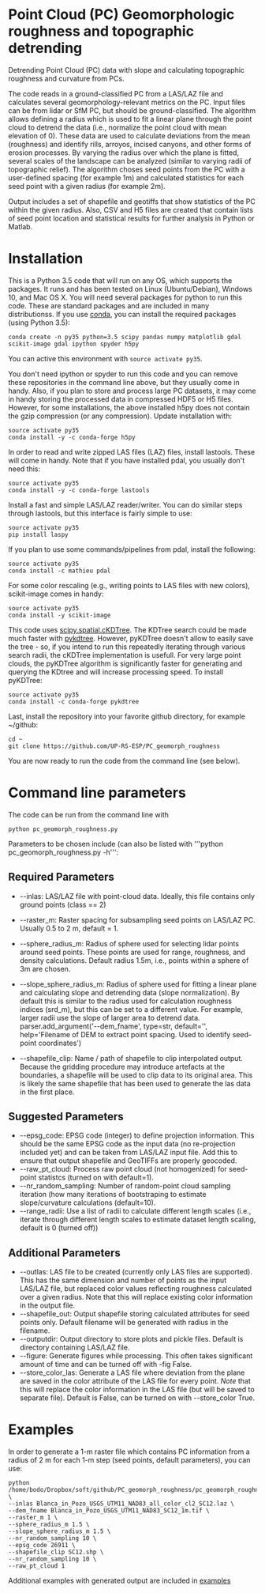 # Point Cloud (PC) Geomorphologic roughness and topographic detrending
Detrending Point Cloud (PC) data with slope and calculating topographic roughness and curvature from PCs.

The code reads in a ground-classified PC from a LAS/LAZ file and calculates several geomorphology-relevant metrics on the PC. Input files can be from lidar or SfM PC, but should be ground-classified. The algorithm allows defining a radius which is used to fit a linear plane through the point cloud to detrend the data (i.e., normalize the point cloud with mean elevation of 0). These data are used to calculate deviations from the mean (roughness) and identify rills, arroyos, incised canyons, and other forms of erosion processes. By varying the radius over which the plane is fitted, several scales of the landscape can be analyzed (similar to varying radii of topographic relief).  The algorithm choses seed points from the PC with a user-defined spacing (for example 1m) and calculated statistics for each seed point with a given radius (for example 2m).

Output includes a set of shapefile and geotiffs that show statistics of the PC within the given radius. Also, CSV and H5 files are created that contain lists of seed point location and statistical results for further analysis in Python or Matlab.


# Installation
This is a Python 3.5 code that will run on any OS, which supports the packages. It runs and has been tested on Linux (Ubuntu/Debian), Windows 10, and Mac OS X. You will need several packages for python to run this code. These are standard packages and are included in many distributionss. If you use [conda](https://conda.io/docs/index.html), you can install the required packages (using Python 3.5):
```
conda create -n py35 python=3.5 scipy pandas numpy matplotlib gdal scikit-image gdal ipython spyder h5py
```

You can active this environment with ```source activate py35```.

You don't need ipython or spyder to run this code and you can remove these repositories in the command line above, but they usually come in handy. Also, if you plan to store and process large PC datasets, it may come in handy storing the processed data in compressed HDF5 or H5 files. However, for some installations, the above installed h5py does not contain the gzip compression (or any compression). Update installation with:
```
source activate py35
conda install -y -c conda-forge h5py
```

In order to read and write zipped LAS files (LAZ) files, install lastools. These will come in handy. Note that if you have installed pdal, you usually don't need this:
```
source activate py35
conda install -y -c conda-forge lastools
```

Install a fast and simple LAS/LAZ reader/writer. You can do similar steps through lastools, but this interface is fairly simple to use:
```
source activate py35
pip install laspy
```

If you plan to use some commands/pipelines from pdal, install the following:
```
source activate py35
conda install -c mathieu pdal 
```


For some color rescaling (e.g., writing points to LAS files with new colors), scikit-image comes in handy:
```
source activate py35
conda install -y scikit-image
```

This code uses [scipy.spatial.cKDTree](https://docs.scipy.org/doc/scipy-0.19.1/reference/generated/scipy.spatial.cKDTree.html). The KDTree search could be made much faster with [pykdtree](https://github.com/storpipfugl/pykdtree). However, pyKDTree doesn't allow to easily save the tree - so, if you intend to run this repeatedly iterating through various search radii, the cKDTree implementation is usefull. For very large point clouds, the pyKDTree algorithm is significantly faster for generating and querying the KDtree and will increase processing speed. To install pyKDTree:
```
source activate py35
conda install -c conda-forge pykdtree

```

Last, install the repository into your favorite github directory, for example ~/github:
```
cd ~
git clone https://github.com/UP-RS-ESP/PC_geomorph_roughness

```
You are now ready to run the code from the command line (see below).


# Command line parameters
The code can be run from the command line with
```
python pc_geomorph_roughness.py

```

Parameters to be chosen include (can also be listed with '''python pc_geomorph_roughness.py -h''':
## Required Parameters
+ --inlas: LAS/LAZ file with point-cloud data. Ideally, this file contains only ground points (class == 2)
+ --raster_m: Raster spacing for subsampling seed points on LAS/LAZ PC. Usually 0.5 to 2 m, default = 1.
+ --sphere_radius_m: Radius of sphere used for selecting lidar points around seed points. These points are used for range, roughness, and density calculations. Default radius 1.5m, i.e., points within a sphere of 3m are chosen.
+ --slope_sphere_radius_m: Radius of sphere used for fitting a linear plane and calculating slope and detrending data (slope normalization). By default this is similar to the radius used for calculation roughness indices (srd_m), but this can be set to a different value. For example, larger radii use the slope of larger area to detrend data.
parser.add_argument('--dem_fname', type=str, default='',  help='Filename of DEM to extract point spacing. Used to identify seed-point coordinates')

+ --shapefile_clip: Name / path of shapefile to clip interpolated output. Because the gridding procedure may introduce artefacts at the boundaries, a shapefile will be used to clip data to its original area. This is likely the same shapefile that has been used to generate the las data in the first place.
## Suggested Parameters
+ --epsg_code: EPSG code (integer) to define projection information. This should be the same EPSG code as the input data (no re-projection included yet) and can be taken from LAS/LAZ input file. Add this to ensure that output shapefile and GeoTIFFs are properly geocoded.
+ --raw_pt_cloud: Process raw point cloud (not homogenized) for seed-point statistcs (turned on with default=1).
+ --nr_random_sampling: Number of random-point cloud sampling iteration (how many iterations of bootstraping to estimate slope/curvature calculations (default=10).
+ --range_radii: Use a list of radii to calculate different length scales (i.e., iterate through different length scales to estimate dataset length scaling, default is 0 (turned off))

## Additional Parameters
+ --outlas: LAS file to be created (currently only LAS files are supported). This has the same dimension and number of points as the input LAS/LAZ file, but replaced color values reflecting roughness calculated over a given radius. Note that this will replace existing color information in the output file.
+ --shapefile_out: Output shapefile storing calculated attributes for seed points only. Default filename will be generated with radius in the filename.
+ --outputdir: Output directory to store plots and pickle files. Default is directory containing LAS/LAZ file.
+ --figure: Generate figures while processing. This often takes significant amount of time and can be turned off with -fig False.
+ --store_color_las: Generate a LAS file where deviation from the plane are saved in the color attribute of the LAS file for every point. *Note* that this will replace the color information in the LAS file (but will be saved to separate file). Default is False, can be turned on with --store_color True.


# Examples

In order to generate a 1-m raster file which contains PC information from a radius of 2 m for each 1-m step (seed points, default parameters), you can use:

```
python /home/bodo/Dropbox/soft/github/PC_geomorph_roughness/pc_geomorph_roughness.py \
--inlas Blanca_in_Pozo_USGS_UTM11_NAD83_all_color_cl2_SC12.laz \
--dem_fname Blanca_in_Pozo_USGS_UTM11_NAD83_SC12_1m.tif \
--raster_m 1 \
--sphere_radius_m 1.5 \
--slope_sphere_radius_m 1.5 \
--nr_random_sampling 10 \
--epsg_code 26911 \
--shapefile_clip SC12.shp \
--nr_random_sampling 10 \
--raw_pt_cloud 1
```

Additional examples with generated output are included in [examples](examples/README.md)

